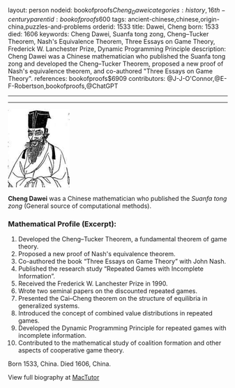 layout: person
nodeid: bookofproofs$Cheng_Dawei
categories: history,16th-century
parentid: bookofproofs$600
tags: ancient-chinese,chinese,origin-china,puzzles-and-problems
orderid: 1533
title: Dawei, Cheng
born: 1533
died: 1606
keywords: Cheng Dawei, Suanfa tong zong, Cheng–Tucker Theorem, Nash's Equivalence Theorem, Three Essays on Game Theory, Frederick W. Lanchester Prize, Dynamic Programming Principle
description: Cheng Dawei was a Chinese mathematician who published the Suanfa tong zong and developed the Cheng–Tucker Theorem, proposed a new proof of Nash's equivalence theorem, and co-authored "Three Essays on Game Theory".
references: bookofproofs$6909
contributors: @J-J-O'Connor,@E-F-Robertson,bookofproofs,@ChatGPT

---



---

![Cheng_Dawei.jpg](https://github.com/bookofproofs/bookofproofs.github.io/blob/main/_sources/_assets/images/portraits/Cheng_Dawei.jpg?raw=true)

**Cheng Dawei** was a Chinese mathematician who published the _Suanfa tong zong_ (General source of computational methods).

### Mathematical Profile (Excerpt):
1. Developed the Cheng–Tucker Theorem, a fundamental theorem of game theory.
2. Proposed a new proof of Nash's equivalence theorem.
3. Co-authored the book “Three Essays on Game Theory” with John Nash.
4. Published the research study “Repeated Games with Incomplete Information”.
5. Received the Frederick W. Lanchester Prize in 1990.
6. Wrote two seminal papers on the discounted repeated games.
7. Presented the Cai–Cheng theorem on the structure of equilibria in generalized systems.
8. Introduced the concept of combined value distributions in repeated games.
9. Developed the Dynamic Programming Principle for repeated games with incomplete information.
10. Contributed to the mathematical study of coalition formation and other aspects of cooperative game theory.

Born 1533, China. Died 1606, China.

View full biography at [MacTutor](https://mathshistory.st-andrews.ac.uk/Biographies/Cheng_Dawei/)

